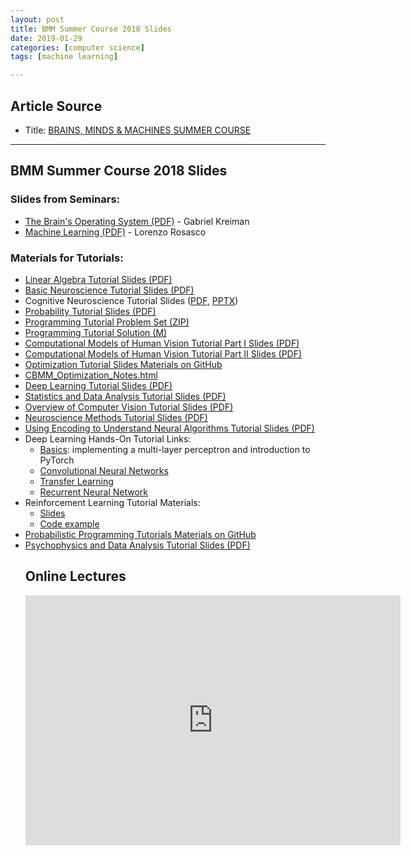 ```yaml
---
layout: post
title: BMM Summer Course 2018 Slides
date: 2019-01-29
categories: [computer science]
tags: [machine learning]

---
```


## Article Source
* Title: [BRAINS, MINDS & MACHINES SUMMER COURSE](https://cbmm.mit.edu/summer-school/2018/resources)

---

## BMM Summer Course 2018 Slides

### Slides from Seminars:

<ul>
<li><a href="https://cbmm.mit.edu/sites/default/files/documents/Kreiman_BMM2018_OS.pdf">The Brain's Operating System (PDF)</a> - Gabriel Kreiman</li>
<li><a href="https://cbmm.mit.edu/sites/default/files/documents/CBMM_0.pdf">Machine Learning (PDF)</a> - Lorenzo Rosasco</li>
</ul>

### Materials for Tutorials:

<ul>
<li><a href="https://cbmm.mit.edu/sites/default/files/documents/algebra.pdf">Linear Algebra Tutorial Slides (PDF)</a></li>
<li><a href="https://cbmm.mit.edu/sites/default/files/documents/Neuroscience_tutorial_1.pdf">Basic Neuroscience Tutorial Slides (PDF)</a></li>
<li>Cognitive Neuroscience Tutorial Slides (<a href="https://cbmm.mit.edu/sites/default/files/documents/Tutorial_CognitiveNeuroscience_FredAzevedo.pdf">PDF</a>, <a href="https://cbmm.mit.edu/sites/default/files/documents/Tutorial_CognitiveNeuroscience_FredAzevedo.pptx">PPTX</a>)</li>
<li><a href="https://cbmm.mit.edu/sites/default/files/documents/summer-school-probability-tutorial.pdf">Probability Tutorial Slides (PDF)</a></li>
<li><a href="https://cbmm.mit.edu/sites/default/files/documents/Programming_Tutorial_Problem_Set.zip">Programming Tutorial Problem Set (ZIP)</a></li>
<li><a href="https://cbmm.mit.edu/sites/default/files/documents/exercisesolutions.m">Programming Tutorial Solution (M)</a></li>
<li><a href="https://cbmm.mit.edu/sites/default/files/documents/computational%20models%20of%20vision%20tutorial.pdf">Computational Models of Human Vision Tutorial Part I Slides (PDF)</a></li>
<li><a href="https://cbmm.mit.edu/sites/default/files/documents/Ko_Comp_model_vision_tutorial_decoding.pdf">Computational Models of Human Vision Tutorial Part II Slides (PDF)</a></li>
<li><a href="https://github.com/kasmith/IntroOptimization" id="docs-internal-guid-93661338-7fff-2129-0c05-d55bc1f56bbf">Optimization Tutorial Slides Materials on GitHub</a></li>
<li><a href="https://cbmm.mit.edu/sites/default/files/CBMM_Optimization_Notes.html" target="_blank">CBMM_Optimization_Notes.html</a></li>
<li><a href="https://cbmm.mit.edu/sites/default/files/documents/BMM%202018%20-%20Deep%20Learning%20Tutorial.pdf">Deep Learning Tutorial Slides (PDF)</a></li>
<li><a href="https://cbmm.mit.edu/sites/default/files/documents/stats_tutorial_preclass_slides.pdf">Statistics and Data Analysis Tutorial Slides (PDF)</a></li>
<li><a href="https://cbmm.mit.edu/sites/default/files/documents/summer-school-computer-vision-intro.pdf">Overview of Computer Vision Tutorial Slides (PDF)</a></li>
<li><a href="https://cbmm.mit.edu/sites/default/files/documents/2018_08_12_Neuroscience_Methods_Tutorial_Presentation-sm.pdf">Neuroscience Methods Tutorial Slides (PDF)</a></li>
<li><a href="https://cbmm.mit.edu/sites/default/files/documents/decoding_algorithms.pdf">Using Encoding to Understand Neural Algorithms Tutorial Slides (PDF)</a></li>
<li>Deep Learning Hands-On Tutorial Links:
<ul>
<li><a href="https://colab.research.google.com/drive/1LCFUUxZ3gBRCmdySbeSDXNn0ygtDkyxA">Basics</a>: implementing a multi-layer perceptron and introduction to PyTorch</li>
<li><a href="https://colab.research.google.com/drive/1_QVMpGNXRzjU-n0beoHmmoxjGig8v94C">Convolutional Neural Networks</a></li>
<li><a href="https://colab.research.google.com/drive/15exgMLrj7azSMQeKXBYwuHZAdJdCQloh">Transfer Learning</a></li>
<li><a href="https://colab.research.google.com/drive/1jR_DGoVDcxZ104onxTk2C7YeV7vTt1DV">Recurrent Neural Network</a></li>
</ul>
</li>
<li>Reinforcement Learning Tutorial Materials:
<ul>
<li id="docs-internal-guid-b1bebc4f-7fff-367e-b4cf-db493d57bf0e"><a href="https://docs.google.com/presentation/d/19v9KSAf_9GnKxt-5zQ5QLgjgBCWOXfgJ4-m5XVqcIVI/edit#slide=id.p">Slides</a></li>
<li><a href="https://colab.research.google.com/drive/19-45K0D5tp13GNNe8Kl4rfYj9L6PM6Rr">Code example</a></li>
</ul>
</li>
<li><a href="https://github.com/tobiasgerstenberg/webppl_tutorial" id="docs-internal-guid-2b969b9f-7fff-a330-0add-24daf7fa4998">Probabilistic Programming Tutorials Materials on GitHub</a></li>
<li><a href="https://cbmm.mit.edu/sites/default/files/documents/Ko_Psychophysics_tutorial.pdf">Psychophysics and Data Analysis Tutorial Slides (PDF)</a>

## Online Lectures

<iframe width="600" height="400" src="https://www.youtube.com/embed/YbH4thmJZso" frameborder="0" allow="accelerometer; autoplay; encrypted-media; gyroscope; picture-in-picture" allowfullscreen></iframe>
